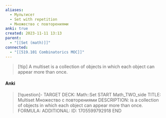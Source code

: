 ```yaml
---
aliases:
  - Мультисет
  - Set with repetition
  - Множество с повторениями
anki: true
created: 2023-11-11 13:13
parent:
  - "[[Set (math)]]"
connected:
  - "[[519.101 Combinatorics MOC]]"
---
```


> [!tip] A multiset
is a collection of objects in which each object can appear more than once.


#### Anki
> [!question]-
TARGET DECK: Math::Set
START
Math_TWO_side
TITLE: Multiset
Множество с повторениями
DESCRIPTION: is a collection of objects in which each object can appear more than once.
FORMULA: 
ADDITIONAL:
ID: 1705599792918
END










